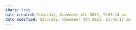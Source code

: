 ```yaml
---
share: true
date created: Saturday, November 4th 2023, 9:05:14 am
date modified: Saturday, November 4th 2023, 11:45:17 am
---
```

